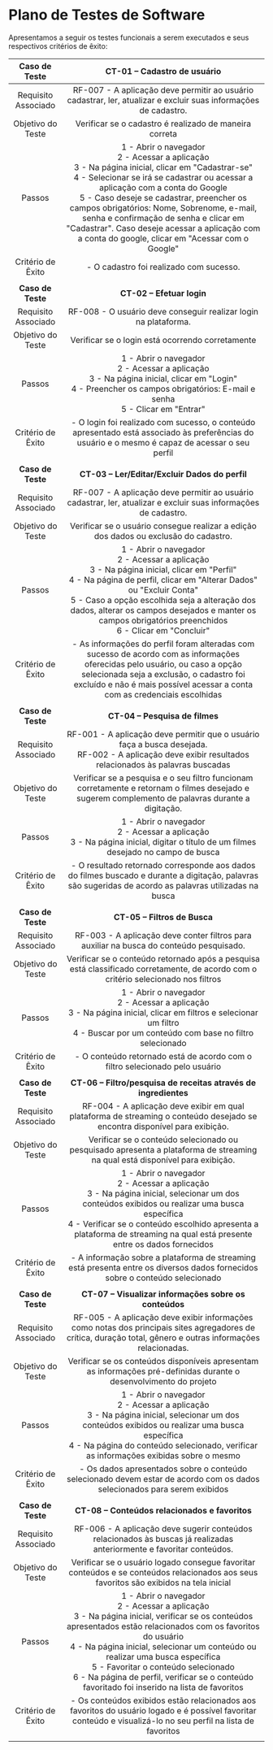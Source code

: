 # Plano de Testes de Software

Apresentamos a seguir os testes funcionais a serem executados e seus respectivos critérios de êxito:
 
| **Caso de Teste** 	| **CT-01 – Cadastro de usuário** 	|
|:---:	|:---:	|
|	Requisito Associado 	| RF-007 - A aplicação deve permitir ao usuário cadastrar, ler, atualizar e excluir suas informações de cadastro. |
| Objetivo do Teste 	| Verificar se o cadastro é realizado de maneira correta |
| Passos 	| 1 - Abrir o navegador <br> 2 - Acessar a aplicação <br> 3 - Na página inicial, clicar em "Cadastrar-se" <br> 4 - Selecionar se irá se cadastrar ou acessar a aplicação com a conta do Google <br> 5 - Caso deseje se cadastrar, preencher os campos obrigatórios: Nome, Sobrenome, e-mail, senha e confirmação de senha e clicar em "Cadastrar". Caso deseje acessar a aplicação com a conta do google, clicar em "Acessar com o Google" |
|Critério de Êxito | - O cadastro foi realizado com sucesso. |
|  	|  	|
| **Caso de Teste** 	| **CT-02 – Efetuar login**	|
|Requisito Associado | RF-008 - O usuário deve conseguir realizar login na plataforma. |
| Objetivo do Teste 	| Verificar se o login está ocorrendo corretamente |
| Passos 	| 1 - Abrir o navegador <br> 2 - Acessar a aplicação <br> 3 - Na página inicial, clicar em "Login" <br> 4 - Preencher os campos obrigatórios: E-mail e senha <br> 5 - Clicar em "Entrar" |
|Critério de Êxito | - O login foi realizado com sucesso, o conteúdo apresentado está associado às preferências do usuário e o mesmo é capaz de acessar o seu perfil |
|  	|  	|
| **Caso de Teste** 	| **CT-03 – Ler/Editar/Excluir Dados do perfil**	|
|Requisito Associado | RF-007 - A aplicação deve permitir ao usuário cadastrar, ler, atualizar e excluir suas informações de cadastro. |
| Objetivo do Teste 	| Verificar se o usuário consegue realizar a edição dos dados ou exclusão do cadastro. |
| Passos 	| 1 - Abrir o navegador <br> 2 - Acessar a aplicação <br> 3 - Na página inicial, clicar em "Perfil" <br> 4 - Na página de perfil, clicar em "Alterar Dados" ou "Excluir Conta" <br> 5 - Caso a opção escolhida seja a alteração dos dados, alterar os campos desejados e manter os campos obrigatórios preenchidos <br> 6 - Clicar em "Concluir" |
|Critério de Êxito | - As informações do perfil foram alteradas com sucesso de acordo com as informações oferecidas pelo usuário, ou caso a opção selecionada seja a exclusão, o cadastro foi excluído e não é mais possível acessar a conta com as credenciais escolhidas |
|  	|  	|
| **Caso de Teste** 	| **CT-04 – Pesquisa de filmes**	|
|Requisito Associado | RF-001 - A aplicação deve permitir que o usuário faça a busca desejada. <br> RF-002 - A aplicação deve exibir resultados relacionados às palavras buscadas |
| Objetivo do Teste 	| Verificar se a pesquisa e o seu filtro funcionam corretamente e retornam o filmes desejado e sugerem complemento de palavras durante a digitação. |
| Passos 	| 1 - Abrir o navegador <br> 2 - Acessar a aplicação <br> 3 - Na página inicial, digitar o título de um filmes desejado no campo de busca |
|Critério de Êxito | - O resultado retornado corresponde aos dados do filmes buscado e durante a digitação, palavras são sugeridas de acordo as palavras utilizadas na busca |
|  	|  	|
| **Caso de Teste** 	| **CT-05 – Filtros de Busca**	|
|Requisito Associado | RF-003 - A aplicação deve conter filtros para auxiliar na busca do conteúdo pesquisado. |
| Objetivo do Teste 	| Verificar se o conteúdo retornado após a pesquisa está classificado corretamente, de acordo com o critério selecionado nos filtros |
| Passos 	| 1 - Abrir o navegador <br> 2 - Acessar a aplicação <br> 3 - Na página inicial, clicar em filtros e selecionar um filtro <br> 4 - Buscar por um conteúdo com base no filtro selecionado |
|Critério de Êxito | - O conteúdo retornado está de acordo com o filtro selecionado pelo usuário |
|   |   |
| **Caso de Teste** 	| **CT-06 – Filtro/pesquisa de receitas através de ingredientes**	|
|Requisito Associado | RF-004 - A aplicação deve exibir em qual plataforma de streaming o conteúdo desejado se encontra disponível para exibição. |
| Objetivo do Teste 	| Verificar se o conteúdo selecionado ou pesquisado apresenta a plataforma de streaming na qual está disponível para exibição. |
| Passos 	| 1 - Abrir o navegador <br> 2 - Acessar a aplicação <br> 3 - Na página inicial, selecionar um dos conteúdos exibidos ou realizar uma busca específica <br> 4 - Verificar se o conteúdo escolhido apresenta a plataforma de streaming na qual está presente entre os dados fornecidos |
|Critério de Êxito | - A informação sobre a plataforma de streaming está presenta entre os diversos dados fornecidos sobre o conteúdo selecionado |
|  	|  	|
| **Caso de Teste** 	| **CT-07 – Visualizar informações sobre os conteúdos**	|
|Requisito Associado | RF-005	- A aplicação deve exibir informações como notas dos principais sites agregadores de crítica, duração total, gênero e outras informações relacionadas. |
| Objetivo do Teste 	| Verificar se os conteúdos disponíveis apresentam as informações pré-definidas durante o desenvolvimento do projeto |
| Passos 	| 1 - Abrir o navegador <br> 2 - Acessar a aplicação <br> 3 - Na página inicial, selecionar um dos conteúdos exibidos ou realizar uma busca específica <br> 4 - Na página do conteúdo selecionado, verificar as informações exibidas sobre o mesmo |
|Critério de Êxito | - Os dados apresentados sobre o conteúdo selecionado devem estar de acordo com os dados selecionados para serem exibidos |
|  	|  	|
| **Caso de Teste** 	| **CT-08 – Conteúdos relacionados e favoritos**	|
|Requisito Associado | RF-006	- A aplicação deve sugerir conteúdos relacionados às buscas já realizadas anteriormente e favoritar conteúdos. |
| Objetivo do Teste 	| Verificar se o usuário logado consegue favoritar conteúdos e se conteúdos relacionados aos seus favoritos são exibidos na tela inicial |
| Passos 	| 1 - Abrir o navegador <br> 2 - Acessar a aplicação <br> 3 - Na página inicial, verificar se os conteúdos apresentados estão relacionados com os favoritos do usuário <br> 4 - Na página inicial, selecionar um conteúdo ou realizar uma busca específica <br> 5 - Favoritar o conteúdo selecionado <br> 6 - Na página de perfil, verificar se o conteúdo favoritado foi inserido na lista de favoritos |
|Critério de Êxito | - Os conteúdos exibidos estão relacionados aos favoritos do usuário logado e é possível favoritar conteúdo e visualizá-lo no seu perfil na lista de favoritos |
|  	|  	|
